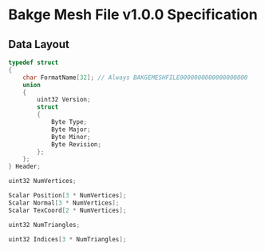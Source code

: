 Bakge Mesh File v1.0.0 Specification
====================================

## Data Layout

```cpp
typedef struct
{
    char FormatName[32]; // Always BAKGEMESHFILE0000000000000000000
    union
    {
        uint32 Version;
        struct
        {
            Byte Type;
            Byte Major;
            Byte Minor;
            Byte Revision;
        };
    };
} Header;

uint32 NumVertices;

Scalar Position[3 * NumVertices];
Scalar Normal[3 * NumVertices];
Scalar TexCoord[2 * NumVertices];

uint32 NumTriangles;

uint32 Indices[3 * NumTriangles];
```
